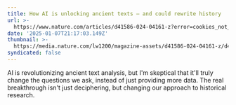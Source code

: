```yaml
---
title: How AI is unlocking ancient texts — and could rewrite history
url: >-
  https://www.nature.com/articles/d41586-024-04161-z?error=cookies_not_supported&code=0de4027d-d8a1-42bf-85f0-2e97d5c95ebc
date: '2025-01-07T21:17:03.149Z'
thumbnail: >-
  https://media.nature.com/lw1200/magazine-assets/d41586-024-04161-z/d41586-024-04161-z_50363410.jpg
syndicated: false
---
```

AI is revolutionizing ancient text analysis, but I'm skeptical that it'll truly change the questions we ask, instead of just providing more data. The real breakthrough isn't just deciphering, but changing our approach to historical research.
